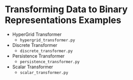 # Transforming Data to Binary Representations Examples

- HyperGrid Transformer
    - `hypergrid_transformer.py`
- Discrete Transformer
    - `discrete_transformer.py`
- Persistence Transformer
    - `persistence_transformer.py`
- Scalar Transformer
    - `scalar_transformer.py`
